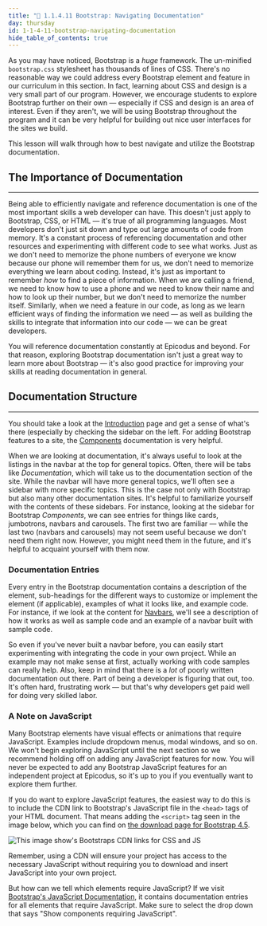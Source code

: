 ```yaml
---
title: "📓 1.1.4.11 Bootstrap: Navigating Documentation"
day: thursday
id: 1-1-4-11-bootstrap-navigating-documentation
hide_table_of_contents: true
---
```


As you may have noticed, Bootstrap is a _huge_ framework. The un-minified `bootstrap.css` stylesheet has thousands of lines of CSS. There's no reasonable way we could address every Bootstrap element and feature in our curriculum in this section. In fact, learning about CSS and design is a very small part of our program. However, we encourage students to explore Bootstrap further on their own — especially if CSS and design is an area of interest. Even if they aren't, we will be using Bootstrap throughout the program and it can be very helpful for building out nice user interfaces for the sites we build.

This lesson will walk through how to best navigate and utilize the Bootstrap documentation.

## The Importance of Documentation

---

Being able to efficiently navigate and reference documentation is one of the most important skills a web developer can have. This doesn't just apply to Bootstrap, CSS, or HTML — it's true of all programming languages. Most developers don't just sit down and type out large amounts of code from memory. It's a constant process of referencing documentation and other resources and experimenting with different code to see what works. Just as we don't need to memorize the phone numbers of everyone we know because our phone will remember them for us, we don't need to memorize everything we learn about coding. Instead, it's just as important to remember _how_ to find a piece of information. When we are calling a friend, we need to know how to use a phone and we need to know their name and how to look up their number, but we don't need to memorize the number itself. Similarly, when we need a feature in our code, as long as we learn efficient ways of finding the information we need — as well as building the skills to integrate that information into our code — we can be great developers.

You will reference documentation constantly at Epicodus and beyond. For that reason, exploring Bootstrap documentation isn't just a great way to learn more about Bootstrap — it's also good practice for improving your skills at reading documentation in general.

## Documentation Structure

---

You should take a look at the [Introduction](https://getbootstrap.com/docs/4.5/getting-started/introduction/) page and get a sense of what's there (especially by checking the sidebar on the left. For adding Bootstrap features to a site, the [Components](http://getbootstrap.com/components/) documentation is very helpful.

When we are looking at documentation, it's always useful to look at the listings in the navbar at the top for general topics. Often, there will be tabs like _Documentation_, which will take us to the documentation section of the site. While the navbar will have more general topics, we'll often see a sidebar with more specific topics. This is the case not only with Bootstrap but also many other documentation sites. It's helpful to familiarize yourself with the contents of these sidebars. For instance, looking at the sidebar for Bootstrap _Components_, we can see entries for things like cards, jumbotrons, navbars and carousels. The first two are familiar — while the last two (navbars and carousels) may not seem useful because we don't need them right now. However, you might need them in the future, and it's helpful to acquaint yourself with them now.

### Documentation Entries

Every entry in the Bootstrap documentation contains a description of the element, sub-headings for the different ways to customize or implement the element (if applicable), examples of what it looks like, and example code. For instance, if we look at the content for [Navbars](https://getbootstrap.com/docs/4.5/components/navbar/), we'll see a description of how it works as well as sample code and an example of a navbar built with sample code.

So even if you've never built a navbar before, you can easily start experimenting with integrating the code in your own project. While an example may not make sense at first, actually working with code samples can really help. Also, keep in mind that there is a _lot_ of poorly written documentation out there. Part of being a developer is figuring that out, too. It's often hard, frustrating work — but that's why developers get paid well for doing very skilled labor.

### A Note on JavaScript

Many Bootstrap elements have visual effects or animations that require JavaScript. Examples include dropdown menus, modal windows, and so on.  We won't begin exploring JavaScript until the next section so we recommend holding off on adding any JavaScript features for now. You will never be expected to add any Bootstrap JavaScript features for an independent project at Epicodus, so it's up to you if you eventually want to explore them further.

If you do want to explore JavaScript features, the easiest way to do this is to include the CDN link to Bootstrap's JavaScript file in the `<head>` tags of your HTML document. That means adding the `<script>` tag seen in the image below, which you can find on [the download page for Bootstrap 4.5](https://getbootstrap.com/docs/4.5/getting-started/download/#jsdelivr).

![This image show's Bootstraps CDN links for CSS and JS](https://learnhowtoprogram.s3.us-west-2.amazonaws.com/bootstrap-cdn-with-jsdeliver.png)

Remember, using a CDN will ensure your project has access to the necessary JavaScript without requiring you to download and insert JavaScript into your own project.

But how can we tell which elements require JavaScript? If we visit [Bootstrap's JavaScript Documentation](https://getbootstrap.com/docs/4.5/getting-started/introduction/#components), it contains documentation entries for all elements that require JavaScript. Make sure to select the drop down that says "Show components requiring JavaScript".
